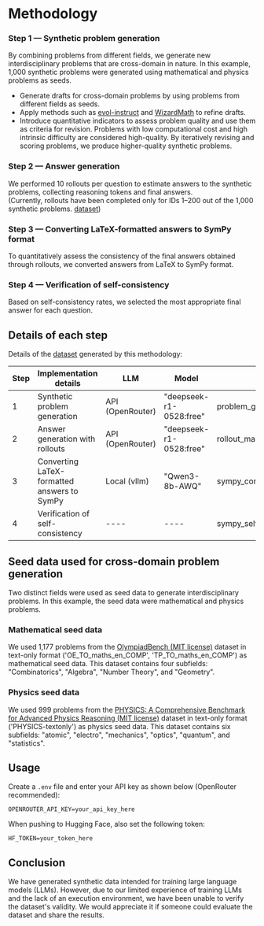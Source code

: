 # Methodology

### Step 1 — Synthetic problem generation

By combining problems from different fields, we generate new interdisciplinary problems that are cross-domain in nature.  In this example, 1,000 synthetic problems were generated using mathematical and physics problems as seeds.

- Generate drafts for cross-domain problems by using problems from different fields as seeds.
- Apply methods such as [evol-instruct](https://arxiv.org/abs/2306.08568) and [WizardMath](https://arxiv.org/abs/2308.09583) to refine drafts.
- Introduce quantitative indicators to assess problem quality and use them as criteria for revision. Problems with low computational cost and high intrinsic difficulty are considered high-quality. By iteratively revising and scoring problems, we produce higher-quality synthetic problems.

### Step 2 — Answer generation

We performed 10 rollouts per question to estimate answers to the synthetic problems, collecting reasoning tokens and final answers.  
(Currently, rollouts have been completed only for IDs 1–200 out of the 1,000 synthetic problems.  [dataset](https://huggingface.co/datasets/tarona/MathXPhys_scored_v1))

### Step 3 — Converting LaTeX-formatted answers to SymPy format

To quantitatively assess the consistency of the final answers obtained through rollouts, we converted answers from LaTeX to SymPy format.

### Step 4 — Verification of self-consistency

Based on self-consistency rates, we selected the most appropriate final answer for each question.

## Details of each step

Details of the [dataset](https://huggingface.co/datasets/tarona/MathXPhys_scored_v1) generated by this methodology:

| Step | Implementation details                          | LLM              | Model                   | Script                      | HF subset                                                  |
|------|------------------------------------------------|------------------|-------------------------|-----------------------------|------------------------------------------------------------|
| 1    | Synthetic problem generation                   | API (OpenRouter) | "deepseek-r1-0528:free" | problem_gen_manager.py      | OB_PHYS_problem                                            |
| 2    | Answer generation with rollouts                | API (OpenRouter) | "deepseek-r1-0528:free" | rollout_manager.py          | OB_PHYS_rollout                                            |
| 3    | Converting LaTeX-formatted answers to SymPy    | Local (vllm)     | "Qwen3-8b-AWQ"          | sympy_conversion_manager.py | OB_PHYS_rollout_sympy                                      |
| 4    | Verification of self-consistency               | ----             | ----                    | sympy_self_consistency_manager.py | OB_PHYS_self_consistency, OB_PHYS_self_consistency_rollout |

## Seed data used for cross-domain problem generation

Two distinct fields were used as seed data to generate interdisciplinary problems. In this example, the seed data were mathematical and physics problems.

### Mathematical seed data
We used 1,177 problems from the [OlympiadBench (MIT license)](https://github.com/OpenBMB/OlympiadBench) dataset in text-only format ('OE_TO_maths_en_COMP', 'TP_TO_maths_en_COMP') as mathematical seed data. This dataset contains four subfields: "Combinatorics", "Algebra", "Number Theory", and "Geometry".

### Physics seed data
We used 999 problems from the [PHYSICS: A Comprehensive Benchmark for Advanced Physics Reasoning (MIT license)](https://github.com/yale-nlp/Physics) dataset in text-only format ('PHYSICS-textonly') as physics seed data. This dataset contains six subfields: "atomic", "electro", "mechanics", "optics", "quantum", and "statistics".


## Usage

Create a `.env` file and enter your API key as shown below (OpenRouter recommended):

```
OPENROUTER_API_KEY=your_api_key_here
```

When pushing to Hugging Face, also set the following token:
```
HF_TOKEN=your_token_here
```

## Conclusion
We have generated synthetic data intended for training large language models (LLMs). However, due to our limited experience of training LLMs and the lack of an execution environment, we have been unable to verify the dataset's validity. We would appreciate it if someone could evaluate the dataset and share the results.
